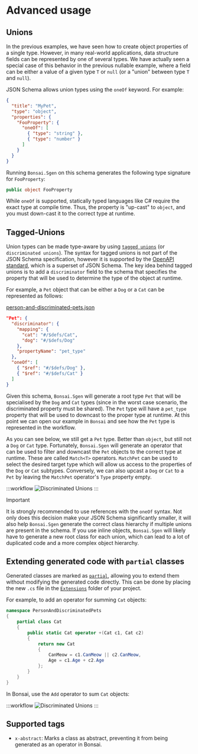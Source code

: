 # Advanced usage

## Unions

In the previous examples, we have seen how to create object properties of a single type. However, in many real-world applications, data structure fields can be represented by one of several types. We have actually seen a special case of this behavior in the previous nullable example, where a field can be either a value of a given type `T` or `null` (or a "union" between type `T` and `null`).

JSON Schema allows union types using the `oneOf` keyword. For example:

```json
{
  "title": "MyPet",
  "type": "object",
  "properties": {
    "FooProperty": {
      "oneOf": [
        { "type": "string" },
        { "type": "number" }
      ]
    }
  }
}
```

Running `Bonsai.Sgen` on this schema generates the following type signature for `FooProperty`:

```csharp
public object FooProperty
```

While `oneOf` is supported, statically typed languages like C# require the exact type at compile time. Thus, the property is "up-cast" to `object`, and you must down-cast it to the correct type at runtime.

## Tagged-Unions

Union types can be made type-aware by using [`tagged unions`](https://en.wikipedia.org/wiki/Tagged_union) (or `discriminated unions`). The syntax for tagged unions is not part of the JSON Schema specification, however it is supported by the [OpenAPI standard](https://swagger.io/docs/specification/v3_0/data-models/inheritance-and-polymorphism/#discriminator), which is a superset of JSON Schema. The key idea behind tagged unions is to add a `discriminator` field to the schema that specifies the property that will be used to determine the type of the object at runtime.

For example, a `Pet` object that can be either a `Dog` or a `Cat` can be represented as follows:

[person-and-discriminated-pets.json](~/workflows/person-and-discriminated-pets.json)

```json
"Pet": {
  "discriminator": {
    "mapping": {
      "cat": "#/$defs/Cat",
      "dog": "#/$defs/Dog"
    },
    "propertyName": "pet_type"
  },
  "oneOf": [
    { "$ref": "#/$defs/Dog" },
    { "$ref": "#/$defs/Cat" }
  ]
}
```

Given this schema, `Bonsai.Sgen` will generate a root type `Pet` that will be specialised by the `Dog` and `Cat` types (since in the worst case scenario, the discriminated property must be shared). The `Pet` type will have a `pet_type` property that will be used to downcast to the proper type at runtime. At this point we can open our example in `Bonsai` and see how the `Pet` type is represented in the workflow.

As you can see below, we still get a `Pet` type. Better than `object`, but still not a `Dog` or `Cat` type. Fortunately, `Bonsai.Sgen` will generate an operator that can be used to filter and downcast the `Pet` objects to the correct type at runtime. These are called `Match<T>` operators. `MatchPet` can be used to select the desired target type which will allow us access to the properties of the `Dog` or `Cat` subtypes. Conversely, we can also upcast a `Dog` or `Cat` to a `Pet` by leaving the `MatchPet` operator's `Type` property empty.

:::workflow
![Discriminated Unions](~/workflows/person-pet-discriminated-union.bonsai)
:::

> [!IMPORTANT]
> It is strongly recommended to use references with the `oneOf` syntax. Not only does this decision make your JSON Schema significantly smaller, it will also help `Bonsai.Sgen` generate the correct class hierarchy if multiple unions are present in the schema. If you use inline objects, `Bonsai.Sgen` will likely have to generate a new root class for each union, which can lead to a lot of duplicated code and a more complex object hierarchy.


## Extending generated code with `partial` classes

Generated classes are marked as [`partial`](https://learn.microsoft.com/en-us/dotnet/csharp/programming-guide/classes-and-structs/partial-classes-and-methods), allowing you to extend them without modifying the generated code directly. This can be done by placing the new `.cs` file in the [`Extensions`](https://bonsai-rx.org/docs/articles/scripting-extensions.html) folder of your project.

For example, to add an operator for summing `Cat` objects:

```csharp
namespace PersonAndDiscriminatedPets
{
    partial class Cat
    {
        public static Cat operator +(Cat c1, Cat c2)
        {
            return new Cat
            {
                CanMeow = c1.CanMeow || c2.CanMeow,
                Age = c1.Age + c2.Age
            };
        }
    }
}
```

In Bonsai, use the `Add` operator to sum `Cat` objects:

:::workflow
![Discriminated Unions](~/workflows/sum-cats.bonsai)
:::

## Supported tags

- `x-abstract`: Marks a class as abstract, preventing it from being generated as an operator in Bonsai.
